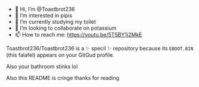 - 👋 Hi, I’m @Toastbrot236
- 👀 I’m interested in pipis
- 🌱 I’m currently studying my toilet
- 💞️ I’m looking to collaborate on potassium
- 📫 How to reach me: https://youtu.be/5T5BY1j2MkE

Toastbrot236/Toastbrot236 is a ✨ specil ✨ repository because its `EBOOT.BIN` (this falafel) appears on your GitGud profile.

Also your bathroom stinks lol

Also this README is cringe thanks for reading
